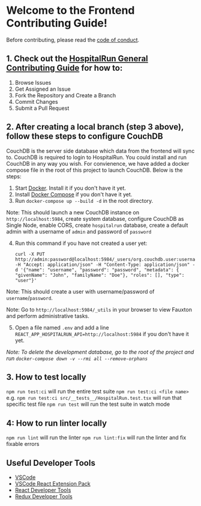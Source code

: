 # Welcome to the Frontend Contributing Guide!

Before contributing, please read the [code of conduct](https://github.com/HospitalRun/hospitalrun/blob/master/.github/CODE_OF_CONDUCT.md).

## 1. Check out the [HospitalRun General Contributing Guide](https://github.com/HospitalRun/hospitalrun/blob/master/.github/CONTRIBUTING.md) for how to:
   1. Browse Issues
   2. Get Assigned an Issue
   3. Fork the Repository and Create a Branch
   4. Commit Changes
   5. Submit a Pull Request

## 2. After creating a local branch (step 3 above), follow these steps to configure CouchDB

CouchDB is the server side database which data from the frontend will sync to. CouchDB is required to login
to HospitalRun. You could install and run CouchDB in any way you wish. For convienence, we have added a docker compose file in the
root of this project to launch CouchDB. Below is the steps:

1. Start [Docker](https://docs.docker.com/get-docker/). Install it if you don't have it yet.
2. Install [Docker Compose](https://docs.docker.com/compose/install/) if you don't have it yet.
3. Run `docker-compose up --build -d` in the root directory.

Note: This should launch a new CouchDB instance on `http://localhost:5984`, create system database, configure CouchDB as Single Node, enable CORS, create `hospitalrun` database, create a default admin with a username of `admin` and password of `password`

4. Run this command if you have not created a user yet:
   ```
   curl -X PUT http://admin:password@localhost:5984/_users/org.couchdb.user:username -H "Accept: application/json" -H "Content-Type: application/json" -d '{"name": "username", "password": "password", "metadata": { "givenName": "John", "familyName": "Doe"}, "roles": [], "type": "user"}'
   ```
Note: This should create a user with username/password of `username`/`password`.

Note: Go to `http://localhost:5984/_utils` in your browser to view Fauxton and perform administrative tasks.

5. Open a file named `.env` and add a line `REACT_APP_HOSPITALRUN_API=http://localhost:5984` if you don't have it yet.

_Note: To delete the development database, go to the root of the project and run `docker-compose down -v --rmi all --remove-orphans`_

## 3. How to test locally

`npm run test:ci` will run the entire test suite
`npm run test:ci <file name>` e.g. `npm run test:ci src/__tests__/HospitalRun.test.tsx` will run that specific test file
`npm run test` will run the test suite in watch mode

## 4: How to run linter locally
`npm run lint` will run the linter
`npm run lint:fix` will run the linter and fix fixable errors

## Useful Developer Tools

- [VSCode](https://code.visualstudio.com/)
- [VSCode React Extension Pack](https://marketplace.visualstudio.com/items?itemName=jawandarajbir.react-vscode-extension-pack)
- [React Developer Tools](https://chrome.google.com/webstore/detail/react-developer-tools/fmkadmapgofadopljbjfkapdkoienihi?hl=en)
- [Redux Developer Tools](https://chrome.google.com/webstore/detail/redux-devtools/lmhkpmbekcpmknklioeibfkpmmfibljd?hl=en)
